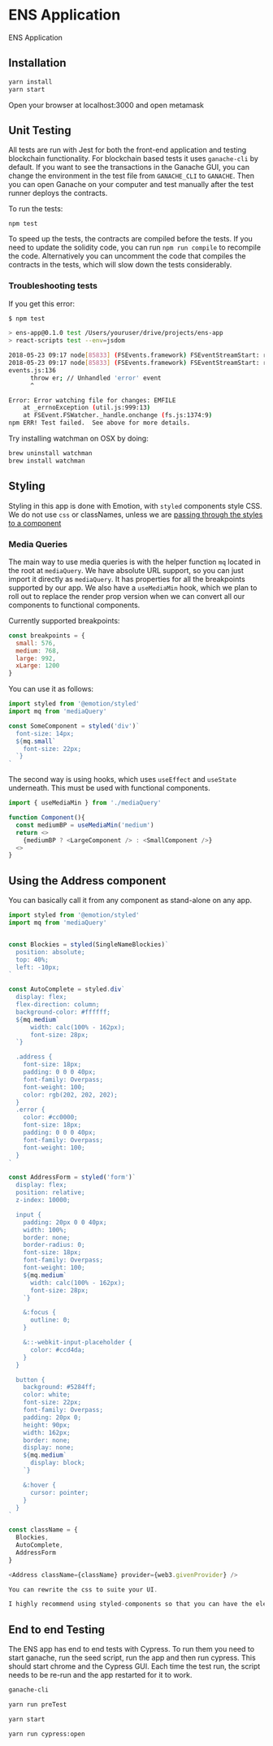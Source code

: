 # ENS Application

ENS Application

## Installation

```bash
yarn install
yarn start
```

Open your browser at localhost:3000 and open metamask

## Unit Testing

All tests are run with Jest for both the front-end application and testing blockchain functionality. For blockchain based tests it uses `ganache-cli` by default. If you want to see the transactions in the Ganache GUI, you can change the environment in the test file from `GANACHE_CLI` to `GANACHE`. Then you can open Ganache on your computer and test manually after the test runner deploys the contracts.

To run the tests:

```
npm test
```

To speed up the tests, the contracts are compiled before the tests. If you need to update the solidity code, you can run `npm run compile` to recompile the code. Alternatively you can uncomment the code that compiles the contracts in the tests, which will slow down the tests considerably.

### Troubleshooting tests

If you get this error:

```bash
$ npm test

> ens-app@0.1.0 test /Users/youruser/drive/projects/ens-app
> react-scripts test --env=jsdom

2018-05-23 09:17 node[85833] (FSEvents.framework) FSEventStreamStart: register_with_server: ERROR: f2d_register_rpc() => (null) (-22)
2018-05-23 09:17 node[85833] (FSEvents.framework) FSEventStreamStart: register_with_server: ERROR: f2d_register_rpc() => (null) (-22)
events.js:136
      throw er; // Unhandled 'error' event
      ^

Error: Error watching file for changes: EMFILE
    at _errnoException (util.js:999:13)
    at FSEvent.FSWatcher._handle.onchange (fs.js:1374:9)
npm ERR! Test failed.  See above for more details.
```

Try installing watchman on OSX by doing:

```bash
brew uninstall watchman
brew install watchman
```

## Styling

Styling in this app is done with Emotion, with `styled` components style CSS. We do not use `css` or classNames, unless we are [passing through the styles to a component](https://emotion.sh/docs/styled#styling-any-component)

### Media Queries

The main way to use media queries is with the helper function `mq` located in the root at `mediaQuery`. We have absolute URL support, so you can just import it directly as `mediaQuery`. It has properties for all the breakpoints supported by our app. We also have a `useMediaMin` hook, which we plan to roll out to replace the render prop version when we can convert all our components to functional components.

Currently supported breakpoints:

```js
const breakpoints = {
  small: 576,
  medium: 768,
  large: 992,
  xLarge: 1200
}
```

You can use it as follows:

```js
import styled from '@emotion/styled'
import mq from 'mediaQuery'

const SomeComponent = styled('div')`
  font-size: 14px;
  ${mq.small`
    font-size: 22px;
  `}
`
```

The second way is using hooks, which uses `useEffect` and `useState` underneath. This must be used with functional components.

```js
import { useMediaMin } from './mediaQuery'

function Component(){
  const mediumBP = useMediaMin('medium')
  return <>
    {mediumBP ? <LargeComponent /> : <SmallComponent />}
  <>
}
```

## Using the Address component

You can basically call it from any component as stand-alone on any app.

```js
import styled from '@emotion/styled'
import mq from 'mediaQuery'


const Blockies = styled(SingleNameBlockies)`
  position: absolute;
  top: 40%;
  left: -10px;
`

const AutoComplete = styled.div`
  display: flex;
  flex-direction: column;
  background-color: #ffffff;
  ${mq.medium`
      width: calc(100% - 162px);
      font-size: 28px;
  `}

  .address {
    font-size: 18px;
    padding: 0 0 0 40px;
    font-family: Overpass;
    font-weight: 100;
    color: rgb(202, 202, 202);
  }
  .error {
    color: #cc0000;
    font-size: 18px;
    padding: 0 0 0 40px;
    font-family: Overpass;
    font-weight: 100;
  }
`

const AddressForm = styled('form')`
  display: flex;
  position: relative;
  z-index: 10000;

  input {
    padding: 20px 0 0 40px;
    width: 100%;
    border: none;
    border-radius: 0;
    font-size: 18px;
    font-family: Overpass;
    font-weight: 100;
    ${mq.medium`
      width: calc(100% - 162px);
      font-size: 28px;
    `}

    &:focus {
      outline: 0;
    }

    &::-webkit-input-placeholder {
      color: #ccd4da;
    }
  }

  button {
    background: #5284ff;
    color: white;
    font-size: 22px;
    font-family: Overpass;
    padding: 20px 0;
    height: 90px;
    width: 162px;
    border: none;
    display: none;
    ${mq.medium`
      display: block;
    `}

    &:hover {
      cursor: pointer;
    }
  }
`

const className = {
  Blockies,
  AutoComplete,
  AddressForm
}

<Address className={className} provider={web3.givenProvider} />

You can rewrite the css to suite your UI.

I highly recommend using styled-components so that you can have the elements named same as what we have here.
```

## End to end Testing

The ENS app has end to end tests with Cypress. To run them you need to start ganache, run the seed script, run the app and then run cypress. This should start chrome and the Cypress GUI. Each time the test run, the script needs to be re-run and the app restarted for it to work.

```bash
ganache-cli
```

```bash
yarn run preTest
```

```bash
yarn start
```

```bash
yarn run cypress:open
```
